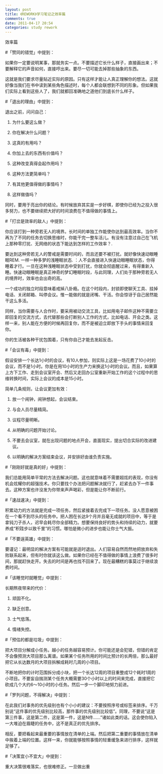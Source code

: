 ```yaml
---
layout: post
title: 《REWORK》学习笔记之效率篇
comments: true
date: 2011-04-17 20:54
categories: study rework
---
```


效率篇

#「赞同的错觉」中提到：

如果你一定要说明某事，那就务实一点。不要描述它长什么样子，直接画出来；不要解释它的声音如何，直接哼出来。要尽一切可能去掉那些抽象的东西。

这就是我们要求尽量贴近实际的原因。只有这样才能让人真正理解你的想法。这就好像当我们在书中读到某些角色描述时，每个人都会联想到不同的形象。但如果我们实际上看到这些人了，我们就都回准确地之道他们到底长什么样子。

#「退出的理由」中提到：

退出之前，问问自己：

1. 为什么要这么做？

2. 你在解决什么问题？

3. 这真的有用吗？

4. 你加上去的东西有价值吗？

5. 这种改变真得会起作用吗？

6. 这种方法更简单吗？

7. 有其他更值得做的事情吗？

8. 这样做值吗？

同时，要用于亮出你的结论。有时候放弃其实是一步好棋，即使你已经为之投入很多努力，也不要继续把大好的时间浪费在不值得做的事情上。

#「打岔是效率的敌人」中提到：

你应该打到一种旁若无人的境界。长时间的单独工作能使你达到最高效率。当你不再为了不同的任务去切换思维时，你能干完一整车活儿。有没有注意过自己在飞机上那种零打扰、无网络的状态下能达到怎样的工作效率？. 

要达到这种旁若无人的警戒是需要时间的，而且还要不被打扰。就好像快速动眼睡眠REM. 一样一种多梦的浅睡眠状态. ：人不会直接进入快速动眼睡眠状态，你得睡着才行。一旦在这种浅睡眠状态中受到打扰，你就会彻底醒过来，有得重新入睡。快速动眼睡眠是真正神奇的梦幻睡眠时段，与此同理，人们处于那种旁若无人的境界时，效率也会出奇的高。

一个成功的独立时段意味着戒掉八卦瘾。在这个时段内，封锁即使聊天工具、挂掉电话、关闭邮箱、叫停会议。惟一能做的就是闭嘴、干活。你会惊讶于自己居然能干这么多活。

同样，当你需要与人合作时，要采用被动交流工具，比如用电子邮件这种不需要立即回复的交流方式，去代替那些会打断别人工作的方式，比如电话、开会之类。这样一来，别人能在方便的时候再回复你，而不是被迫立即放下手头的事情来回复你。

你的生活被各种干扰包围着，只有你自己才能去发起反击。

#「会议有毒」中提到：

假设安排一个长达1小时的会议，有10人参加，则实际上这是一场花费了10小时的会议，而不是1小时。你是在用10小时的生产力来换这1小时的会议。而且，如果算上方下工作、走到会议室开会、然后又走回办公室重新开始工作的这个过程中的思维转换时间，实际上会议的成本是15小时。

简单几条规则，让会议更加有效：

1. 放一个闹钟，闹钟想起，会议结束。

2. 与会人员尽量精简。

3. 议程尽量明晰。

4. 从明确的问题开始讨论。

5. 不要去会议室，就在出现问题的地点开会，直面现实，提出切合实际的改进建议。

6. 以明确的解决方案结束会议，并安排好由谁负责实施。

#「刚刚好就是真的好」中提到：

我们总能用简单平常的方法去解决问题。这也就意味着不需要超炫的表现，你没有机会炫耀你的超强技术。你只要找个办法把问题解决就行了，赶紧去办下一件事去。这种方案也许没发为你带来声声喝彩，但是能让你不断前行。

#「速战速决」中提到：

积累动力的方法就是完成一项任务，然后紧接着去完成下一项任务。没人愿意被困在一个看不到尽头的任务中。把人困在长达9个月并且毫无成就的项目中，等于是拿钝刀子杀人，迟早会耗尽你全部精力。想要保持良好的势头和持续的动力，就要养成“积跬步以致千里”的习惯。哪怕是微小的进步也能让你士气大振。

#「不要逞英雄」中提到：

要谨记：最明显的解决方案有可能就是适时退出。人们容易自然而然地把放弃和失败联系起来，但有时你就该这么做。如果你已经在不值得做的事情上浪费了很多时间，那就赶快走开。失去的时间是再也找不回来了。现在最糟糕的事莫过于继续浪费时间。

#「该睡觉时就睡觉」中提到：

长期熬夜带来的代价：

1. 顽固不化。

2. 缺乏创意。

3. 士气低落。

4. 情绪失控。

#「预估的都是垃圾」中提到：

把大项目分解成小任务。越小的任务越容易预计。你可能还是会犯错，但错的肯定不会像预测大项目那么离谱。如果某个任务所用的时间比预计的长两倍，那么最好把它从长达数月的大项目拆解成耗时几周的小项目。

不断地把你的计时范围拆分成小块，把一个长达12周的项目重整成12个耗时1周的小项目。不要妄自揣测某个任务大概需要30个小时以上的时间来完成，直接把它砍成几个大约6～10小时的小任务。然后一步一个脚印地努力前进。

#「罗列问题，不得解决」中提到：

在此我们对事务的优先级别也有个小小的建议：不要按照序号或标签来排序。千万别说“这件事的优先级别比较高，那件事的优先级别比较低”。同理，不要说“这是第三件事，这是第二件，这是第一件，这是N件……”诸如此类的话。这会使你陷入一大堆迫在眉睫的任务中，这不是真正的优先排序。

相反，要把看起来最重要的事情放在清单的上端。然后把第二重要的事情放在清单中挨着上端的位置。这样一来，你就能够按照事情的轻重缓急来进行排序，这样就足够了。

#「决策宜小不宜大」中提到：

重大决策很难落实，也很难修正。一旦做出重